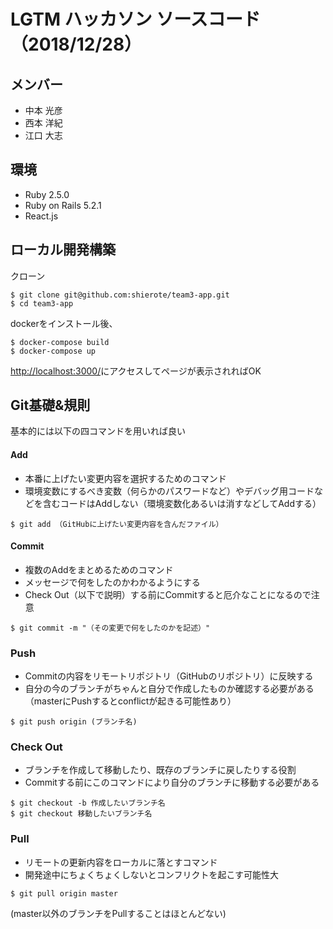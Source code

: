 # LGTM ハッカソン ソースコード（2018/12/28）
## メンバー
- 中本 光彦
- 西本 洋紀
- 江口 大志

## 環境
- Ruby 2.5.0
- Ruby on Rails 5.2.1
- React.js

## ローカル開発構築
クローン
```
$ git clone git@github.com:shierote/team3-app.git
$ cd team3-app
```

dockerをインストール後、
```
$ docker-compose build
$ docker-compose up
```
[http://localhost:3000/](http://localhost:3000/)にアクセスしてページが表示されればOK

## Git基礎&規則
基本的には以下の四コマンドを用いれば良い

#### Add
- 本番に上げたい変更内容を選択するためのコマンド
- 環境変数にするべき変数（何らかのパスワードなど）やデバッグ用コードなどを含むコードはAddしない（環境変数化あるいは消すなどしてAddする）

```
$ git add （GitHubに上げたい変更内容を含んだファイル）
```

#### Commit
- 複数のAddをまとめるためのコマンド
- メッセージで何をしたのかわかるようにする
- Check Out（以下で説明）する前にCommitすると厄介なことになるので注意
```
$ git commit -m "（その変更で何をしたのかを記述）"
```

### Push
- Commitの内容をリモートリポジトリ（GitHubのリポジトリ）に反映する
- 自分の今のブランチがちゃんと自分で作成したものか確認する必要がある（masterにPushするとconflictが起きる可能性あり）
```
$ git push origin (ブランチ名)
```

### Check Out
- ブランチを作成して移動したり、既存のブランチに戻したりする役割
- Commitする前にこのコマンドにより自分のブランチに移動する必要がある
```
$ git checkout -b 作成したいブランチ名
$ git checkout 移動したいブランチ名
```

### Pull
- リモートの更新内容をローカルに落とすコマンド
- 開発途中にちょくちょくしないとコンフリクトを起こす可能性大
```
$ git pull origin master
```
(master以外のブランチをPullすることはほとんどない)
